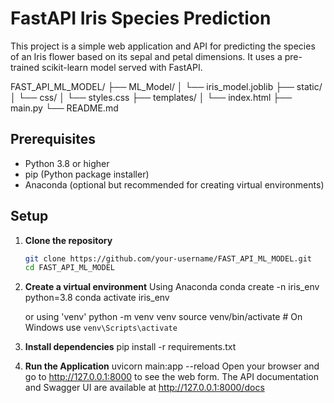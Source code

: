 # FastAPI Iris Species Prediction

This project is a simple web application and API for predicting the species of an Iris flower based on its sepal and petal dimensions. It uses a pre-trained scikit-learn model served with FastAPI.

FAST_API_ML_MODEL/
├── ML_Model/
│ └── iris_model.joblib
├── static/
│ └── css/
│ └── styles.css
├── templates/
│ └── index.html
├── main.py
└── README.md


## Prerequisites

- Python 3.8 or higher
- pip (Python package installer)
- Anaconda (optional but recommended for creating virtual environments)

## Setup

1. **Clone the repository**

   ```bash
   git clone https://github.com/your-username/FAST_API_ML_MODEL.git
   cd FAST_API_ML_MODEL

2. **Create a virtual environment**
   Using Anaconda
   conda create -n iris_env python=3.8
   conda activate iris_env

   or using 'venv'
   python -m venv venv
   source venv/bin/activate   # On Windows use `venv\Scripts\activate`

3. **Install dependencies**
   pip install -r requirements.txt

4.  **Run the Application**
   uvicorn main:app --reload
   Open your browser and go to http://127.0.0.1:8000 to see the web form.
   The API documentation and Swagger UI are available at http://127.0.0.1:8000/docs

   

   


